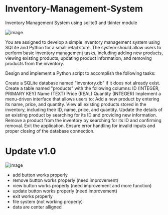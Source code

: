 # Inventory-Management-System
Inventory Management System using sqlite3 and tkinter module

![image](https://github.com/owenlim225/Inventory-Management-System/assets/87555304/83b82a6d-7ccc-42e8-ae7e-d8a6470bbe29)


You are assigned to develop a simple inventory management system using SQLite and Python for a small retail store. The system should allow users to perform basic inventory management tasks, including adding new products, viewing existing products, updating product information, and removing products from the inventory.

Design and implement a Python script to accomplish the following tasks:

Create a SQLite database named "inventory.db" if it does not already exist.
Create a table named "products" with the following columns:
ID (INTEGER, PRIMARY KEY)
Name (TEXT)
Price (REAL)
Quantity (INTEGER)
Implement a menu-driven interface that allows users to:
Add a new product by entering its name, price, and quantity.
View all existing products stored in the inventory, including their ID, name, price, and quantity.
Update the details of an existing product by searching for its ID and providing new information.
Remove a product from the inventory by searching for its ID and confirming removal.
Exit the application.
Ensure error handling for invalid inputs and proper closing of the database connection.

# Update v1.0

![image](https://github.com/owenlim225/Inventory-Management-System/assets/87555304/22fcdc6e-a591-488c-8ae7-892f3f625e09)

- add button works properly
- remove button works properly (need improvement)
- view button works properly (need improvement and more function)
- update button works properly (need improvement)
- exit works properly
- file system (not working properly)
- data are center alligned
  
